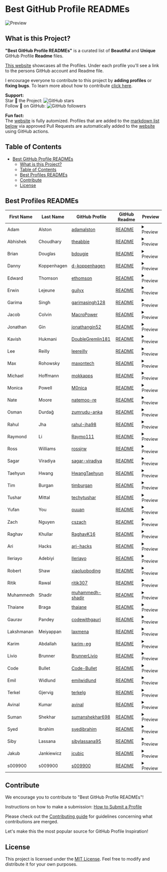 
# Best GitHub Profile READMEs

![Preview](./preview.gif)

## What is this Project?

**"Best GitHub Profile READMEs"** is a curated list of **Beautiful** and **Unique** GitHub Profile **Readme** files.

[This website](https://maxrohowsky.github.io/best-github-profile-readme/) showcases all the Profiles. Under each profile you'll see a link to the persons GitHub account and Readme file.

I encourage everyone to contribute to this project by **adding profiles** or **fixing bugs**. To learn more about how to contribute  [click here](#contribute-to-the-list).

**Support:**
<br>
Star 🌟 the Project: ![GitHub stars](https://img.shields.io/github/stars/maxrohowsky/best-github-profile-readme.svg?style=social&label=Star)
<br>
Follow 🤝 on GitHub: ![GitHub followers](https://img.shields.io/github/followers/maxrohowsky.svg?style=social&label=Follow)
<br>

**Fun fact:** 
<br>
The [website](https://maxrohowsky.github.io/best-github-profile-readme/) is fully automized. Profiles that are added to the [markdown list below](#best-profiles-readmes) via approved Pull Requests are automatically added to the [website](https://maxrohowsky.github.io/best-github-profile-readme/) using GitHub actions.

## Table of Contents

- [Best GitHub Profile READMEs](#best-github-profile-readmes)
  - [What is this Project?](#what-is-this-project)
  - [Table of Contents](#table-of-contents)
  - [Best Profiles READMEs](#best-profiles-readmes)
  - [Contribute](#contribute)
  - [License](#license)

 
    
    


## Best Profiles READMEs

| First Name | Last Name   | GitHub Profile                                          | GitHub Readme                                                  | Preview                                                                                                 |
| ---------- | ----------- | ------------------------------------------------------- | -------------------------------------------------------------- | ------------------------------------------------------------------------------------------------------- |
| Adam       | Alston      | [adamalston](https://github.com/adamalston)             | [README](https://github.com/adamalston/adamalston)             | <details> <summary>Preview</summary>![Preview Image](docs/screenshots/adamalston.jpeg) </details>       |
| Abhishek   | Choudhary   | [theabbie](https://github.com/theabbie)                 | [README](https://github.com/theabbie/theabbie)                 | <details> <summary>Preview</summary>![Preview Image](docs/screenshots/theabbie.jpeg) </details>         |
| Brian      | Douglas     | [bdougie](https://github.com/bdougie)                   | [README](https://github.com/bdougie/bdougie)                   | <details> <summary>Preview</summary>![Preview Image](docs/screenshots/bdougie.jpeg) </details>          |
| Danny      | Koppenhagen | [d-koppenhagen](https://github.com/d-koppenhagen)       | [README](https://github.com/d-koppenhagen/d-koppenhagen)       | <details> <summary>Preview</summary>![Preview Image](docs/screenshots/d-koppenhagen.jpeg) </details>    |
| Edward     | Thomson     | [ethomson](https://github.com/ethomson)                 | [README](https://github.com/ethomson/ethomson)                 | <details> <summary>Preview</summary>![Preview Image](docs/screenshots/ethomson.jpeg) </details>         |
| Erwin      | Lejeune     | [guilyx](https://github.com/guilyx)                     | [README](https://github.com/guilyx/guilyx)                     | <details> <summary>Preview</summary>![Preview Image](docs/screenshots/guilyx.jpeg) </details>           |
| Garima     | Singh       | [garimasingh128](https://github.com/garimasingh128)     | [README](https://github.com/garimasingh128/garimasingh128)     | <details> <summary>Preview</summary>![Preview Image](docs/screenshots/garimasingh128.jpeg) </details>   |
| Jacob      | Colvin      | [MacroPower](https://github.com/MacroPower)             | [README](https://github.com/MacroPower/MacroPower)             | <details> <summary>Preview</summary>![Preview Image](docs/screenshots/MacroPower.jpeg) </details>       |
| Jonathan   | Gin         | [jonathangin52](https://github.com/jonathangin52)       | [README](https://github.com/jonathangin52/jonathangin52)       | <details> <summary>Preview</summary>![Preview Image](docs/screenshots/jonathangin52.jpeg) </details>    |
| Kavish     | Hukmani     | [DoubleGremlin181](https://github.com/DoubleGremlin181) | [README](https://github.com/DoubleGremlin181/DoubleGremlin181) | <details> <summary>Preview</summary>![Preview Image](docs/screenshots/DoubleGremlin181.jpeg) </details> |
| Lee        | Reilly      | [leereilly](https://github.com/leereilly)               | [README](https://github.com/leereilly/leereilly)               | <details> <summary>Preview</summary>![Preview Image](docs/screenshots/leereilly.jpeg) </details>        |
| Max        | Rohowsky    | [maxontech](https://github.com/maxontech)               | [README](https://github.com/maxontech/maxontech)               | <details> <summary>Preview</summary>![Preview Image](docs/screenshots/maxontech.jpeg) </details>        |
| Michael    | Hoffmann    | [mokkapps](https://github.com/mokkapps)                 | [README](https://github.com/mokkapps/mokkapps)                 | <details> <summary>Preview</summary>![Preview Image](docs/screenshots/mokkapps.jpeg) </details>         |
| Monica     | Powell      | [M0nica](https://github.com/M0nica)                     | [README](https://github.com/M0nica/M0nica)                     | <details> <summary>Preview</summary>![Preview Image](docs/screenshots/M0nica.jpeg) </details>           |
| Nate       | Moore       | [natemoo-re](https://github.com/natemoo-re)             | [README](https://github.com/natemoo-re/natemoo-re)             | <details> <summary>Preview</summary>![Preview Image](docs/screenshots/natemoo-re.jpeg) </details>       |
| Osman      | Durdağ      | [zumrudu-anka](https://github.com/zumrudu-anka)         | [README](https://github.com/zumrudu-anka/zumrudu-anka)         | <details> <summary>Preview</summary>![Preview Image](docs/screenshots/zumrudu-anka.jpeg) </details>     |
| Rahul      | Jha         | [rahul-jha98](https://github.com/rahul-jha98)           | [README](https://github.com/rahul-jha98/rahul-jha98)           | <details> <summary>Preview</summary>![Preview Image](docs/screenshots/rahul-jha98.jpeg) </details>      |
| Raymond    | Li          | [Raymo111](https://github.com/Raymo111)                 | [README](https://github.com/Raymo111/Raymo111)                 | <details> <summary>Preview</summary>![Preview Image](docs/screenshots/Raymo111.jpeg) </details>         |
| Ross       | Williams    | [rossjrw](https://github.com/rossjrw)                   | [README](https://github.com/rossjrw/rossjrw)                   | <details> <summary>Preview</summary>![Preview Image](docs/screenshots/rossjrw.jpeg) </details>          |
| Sagar      | Viradiya    | [sagar-viradiya](https://github.com/sagar-viradiya)     | [README](https://github.com/sagar-viradiya/sagar-viradiya)     | <details> <summary>Preview</summary>![Preview Image](docs/screenshots/sagar-viradiya.jpeg) </details>   |
| Taehyun    | Hwang       | [HwangTaehyun](https://github.com/HwangTaehyun)         | [README](https://github.com/HwangTaehyun/HwangTaehyun)         | <details> <summary>Preview</summary>![Preview Image](docs/screenshots/HwangTaehyun.jpeg) </details>     |
| Tim        | Burgan      | [timburgan](https://github.com/timburgan)               | [README](https://github.com/timburgan/timburgan)               | <details> <summary>Preview</summary>![Preview Image](docs/screenshots/timburgan.jpeg) </details>        |
| Tushar     | Mittal      | [techytushar](https://github.com/techytushar)           | [README](https://github.com/techytushar/techytushar)           | <details> <summary>Preview</summary>![Preview Image](docs/screenshots/techytushar.jpeg) </details>      |
| Yufan      | You         | [ouuan](https://github.com/ouuan)                       | [README](https://github.com/ouuan/ouuan)                       | <details> <summary>Preview</summary>![Preview Image](docs/screenshots/ouuan.jpeg) </details>            |
| Zach       | Nguyen      | [cszach](https://github.com/cszach)                     | [README](https://github.com/cszach/cszach)                     | <details> <summary>Preview</summary>![Preview Image](docs/screenshots/cszach.jpeg) </details>           |
| Raghav     | Khullar     | [RaghavK16](https://github.com/RaghavK16)               | [README](https://github.com/Raghav16/Raghav16)                 | <details> <summary>Preview</summary>![Preview Image](docs/screenshots/Raghav16.jpeg) </details>         |
| Ari        | Hacks       | [ari-hacks](https://github.com/ari-hacks)               | [README](https://github.com/ari-hacks/ari-hacks)               | <details> <summary>Preview</summary>![Preview Image](docs/screenshots/ari-hacks.jpeg) </details>        |
| Ileriayo   | Adebiyi     | [Ileriayo](https://github.com/Ileriayo)                 | [README](https://github.com/Ileriayo/Ileriayo)                 | <details> <summary>Preview</summary>![Preview Image](docs/screenshots/Ileriayo.jpeg) </details>         |
| Robert     | Shaw        | [xiaoluoboding](https://github.com/xiaoluoboding)       | [README](https://github.com/xiaoluoboding/xiaoluoboding)       | <details> <summary>Preview</summary>![Preview Image](docs/screenshots/xiaoluoboding.jpeg) </details>    |
| Ritik      | Rawal       | [ritik307](https://github.com/ritik307)                 | [README](https://github.com/ritik307/ritik307)                 | <details> <summary>Preview</summary>![Preview Image](docs/screenshots/ritik307.jpeg) </details>         |
| Muhammedh  | Shadir      | [muhammedh-shadir](https://github.com/muhammedh-shadir) | [README](https://github.com/muhammedh-shadir/muhammedh-shadir) | <details> <summary>Preview</summary>![Preview Image](docs/screenshots/muhammedh-shadir.jpeg) </details> |
| Thaiane    | Braga       | [thaiane](https://github.com/thaiane)                   | [README](https://github.com/thaiane/thaiane)                   | <details> <summary>Preview</summary>![Preview Image](docs/screenshots/thaiane.jpeg) </details>          |
| Gaurav     | Pandey      | [codewithgauri](https://github.com/codewithgauri)       | [README](https://github.com/codewithgauri/codewithgauri)       | <details> <summary>Preview</summary>![Preview Image](docs/screenshots/codewithgauri.jpeg) </details>    |
| Lakshmanan | Meiyappan   | [laxmena](https://github.com/laxmena)                   | [README](https://github.com/laxmena/laxmena)                   | <details> <summary>Preview</summary>![Preview Image](docs/screenshots/laxmena.jpeg) </details>          |
| Karim      | Abdallah    | [karim-eg](https://github.com/karim-eg)                 | [README](https://github.com/karim-eg/karim-eg)                 | <details> <summary>Preview</summary>![Preview Image](docs/screenshots/karim-eg.jpeg) </details>         |
| Livio      | Brunner     | [BrunnerLivio](https://github.com/BrunnerLivio)         | [README](https://github.com/BrunnerLivio/BrunnerLivio)         | <details> <summary>Preview</summary>![Preview Image](docs/screenshots/BrunnerLivio.jpeg) </details>     |
| Code       | Bullet      | [Code-Bullet](https://github.com/Code-Bullet)           | [README](https://github.com/Code-Bullet/Code-Bullet)           | <details> <summary>Preview</summary>![Preview Image](docs/screenshots/Code-Bullet.jpeg) </details>      |
| Emil       | Widlund     | [emilwidlund](https://github.com/emilwidlund)           | [README](https://github.com/emilwidlund/emilwidlund)           | <details> <summary>Preview</summary>![Preview Image](docs/screenshots/emilwidlund.jpeg) </details>      |
| Terkel     | Gjervig     | [terkelg](https://github.com/terkelg)                   | [README](https://github.com/terkelg/terkelg)                   | <details> <summary>Preview</summary>![Preview Image](docs/screenshots/terkelg.jpeg) </details>          |
| Avinal     | Kumar       | [avinal](https://github.com/avinal)                     | [README](https://github.com/avinal/avinal)                     | <details> <summary>Preview</summary>![Preview Image](docs/screenshots/avinal.jpeg) </details>           |
| Suman      | Shekhar     | [sumanshekhar698](https://github.com/sumanshekhar698)   | [README](https://github.com/sumanshekhar698/sumanshekhar698)   | <details> <summary>Preview</summary>![Preview Image](docs/screenshots/sumanshekhar698.jpeg) </details>  |
| Syed       | Ibrahim     | [syedibrahim](https://github.com/syedibrahim)           | [README](https://github.com/syedibrahim/syedibrahim)           | <details> <summary>Preview</summary>![Preview Image](docs/screenshots/syedibrahim.jpeg) </details>      |
| Siby       | Lassana     | [sibylassana95](https://github.com/sibylassana95)       | [README](https://github.com/sibylassana95/sibylassana95)       | <details> <summary>Preview</summary>![Preview Image](docs/screenshots/sibylassana95.jpeg) </details>    |
| Jakub      | Jankiewicz  | [jcubic](https://github.com/jcubic)                     | [README](https://github.com/jcubic/jcubic)                     | <details> <summary>Preview</summary>![Preview Image](docs/screenshots/jcubic.jpeg) </details>           |
| s009900      | s009900  | [s009900](https://github.com/s009900)                     | [README](https://github.com/s009900/s009900)                     | <details> <summary>Preview</summary>![Preview Image](docs/screenshots/s009900.jpeg) </details>           |

## Contribute

We encourage you to contribute to "Best GitHub Profile READMEs"!

Instructions on how to make a submission: [How to Submit a Profile](instructions.md)

Please check out the [Contributing guide](CONTRIBUTING.md) for guidelines concerning what contributions are merged.

Let's make this the most popular source for GitHub Profile Inspiration!


## License

This project is licensed under the [MIT License](https://opensource.org/licenses/MIT). Feel free to modify and distribute it for your own purposes.
